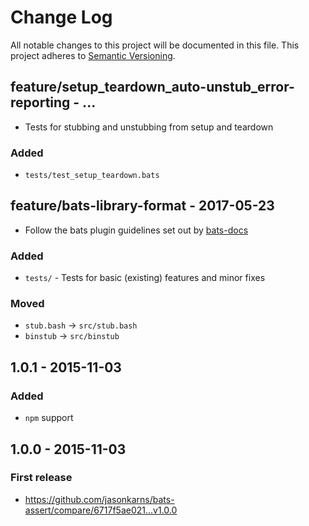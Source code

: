 # Change Log

All notable changes to this project will be documented in this file.
This project adheres to [Semantic Versioning](http://semver.org/).

## feature/setup_teardown_auto-unstub_error-reporting - ...

* Tests for stubbing and unstubbing from setup and teardown

### Added

* `tests/test_setup_teardown.bats`

## feature/bats-library-format - 2017-05-23

* Follow the bats plugin guidelines set out by [bats-docs](https://github.com/ztombol/bats-docs)

### Added

* `tests/` - Tests for basic (existing) features and minor fixes

### Moved

* `stub.bash` -> `src/stub.bash`
* `binstub` -> `src/binstub`

## 1.0.1 - 2015-11-03

### Added

* `npm` support


## 1.0.0 - 2015-11-03

### First release

* https://github.com/jasonkarns/bats-assert/compare/6717f5ae021...v1.0.0
